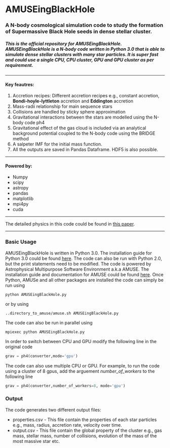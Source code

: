 # AMUSEingBlackHole

### A N-body cosmological simulation code to study the formation of Supermassive Black Hole seeds in dense stellar cluster.

##### This is the official repository for AMUSEingBlackHole. AMUSEingBlackHole is a N-body code written in Python 3.0 that is able to simulate dense stellar clusters with many star particles. It is super fast and could use a single CPU, CPU cluster, GPU and GPU cluster as per requirement.

---

#### Key feautres:

1. Accretion recipes: Different accretion recipes e.g., constant accretion, **Bondi-hoyle-lyttleton** accretion and **Eddington** accretion
2. Mass-radii relationship for main sequence stars 
3. Collisions are handled by sticky sphere approximation 
4. Gravitational interactions between the stars are modelled using the N-body code ph4
5. Gravitational effect of the gas cloud is included via an analytical background potential coupled to the N-body code using the BRIDGE method
6. A salpeter IMF for the initial mass function. 
7. All the outputs are saved in Pandas Dataframe. HDF5 is also possible.

--- 

#### Powered by: 

* Numpy
* scipy
* astropy
* pandas
* matplotlib
* mpi4py
* cuda 

--- 

The detailed physics in this code could be found in [this paper](https://ui.adsabs.harvard.edu/abs/2021MNRAS.503.1051D/abstract).

---

### Basic Usage

AMUSEingBlackHole is written in Python 3.0. The installation guide for Python 3.0 could be found [here](https://www.python.org/download/releases/3.0/). The code can also be run with Python 2.0, but the print statements need to be modified. The code is powered by Astrophysical Multipurpose Software Environment a.k.a AMUSE. The installation guide and documentation for AMUSE could be found [here](https://amusecode.github.io/). Once Python, AMUSe and all other packages are installed the code can simply be run using
```
python AMUSEingBlackHole.py 
```
or by using
```
..directory_to_amuse/amuse.sh AMUSEingBlackHole.py
```
The code can also be run in parallel using 
```
mpiexec python AMUSEingBlackHole.py
```
In order to switch between CPU and GPU modify the following line in the original code
```python 
grav = ph4(converter,mode='gpu')
```
The code can also use multiple CPU or GPU. For example, to run the code using a cluster of 8 gpus, add the arguement *number_of_workers* to the following line 
```python
grav = ph4(converter,number_of_workers=8, mode='gpu')
```
### Output 

The code generates two different output files:
* properties.csv - This file contain the properties of each star particles e.g., mass, radius, accretion rate, velocity over time.
* output.csv - This file contain the global property of the cluster e.g., gas mass, stellar mass, number of collisions, evolution of the mass of the most massive star etc. 
